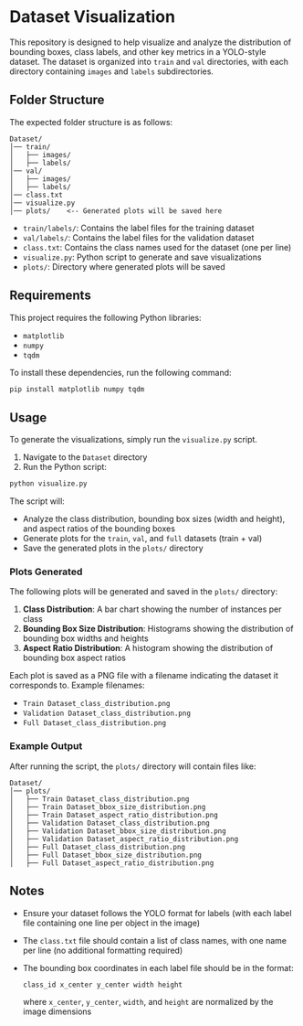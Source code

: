 # Dataset Visualization

This repository is designed to help visualize and analyze the distribution of bounding boxes, class labels, and other key metrics in a YOLO-style dataset. The dataset is organized into `train` and `val` directories, with each directory containing `images` and `labels` subdirectories.

## Folder Structure

The expected folder structure is as follows:

```
Dataset/
│── train/
│   ├── images/
│   ├── labels/
│── val/
│   ├── images/
│   ├── labels/
│── class.txt
│── visualize.py
│── plots/    <-- Generated plots will be saved here
```

- `train/labels/`: Contains the label files for the training dataset
- `val/labels/`: Contains the label files for the validation dataset
- `class.txt`: Contains the class names used for the dataset (one per line)
- `visualize.py`: Python script to generate and save visualizations
- `plots/`: Directory where generated plots will be saved

## Requirements

This project requires the following Python libraries:

- `matplotlib`
- `numpy`
- `tqdm`

To install these dependencies, run the following command:

```bash
pip install matplotlib numpy tqdm
```

## Usage

To generate the visualizations, simply run the `visualize.py` script.

1. Navigate to the `Dataset` directory
2. Run the Python script:

```bash
python visualize.py
```

The script will:

- Analyze the class distribution, bounding box sizes (width and height), and aspect ratios of the bounding boxes
- Generate plots for the `train`, `val`, and `full` datasets (train + val)
- Save the generated plots in the `plots/` directory

### Plots Generated

The following plots will be generated and saved in the `plots/` directory:

1. **Class Distribution**: A bar chart showing the number of instances per class
2. **Bounding Box Size Distribution**: Histograms showing the distribution of bounding box widths and heights
3. **Aspect Ratio Distribution**: A histogram showing the distribution of bounding box aspect ratios

Each plot is saved as a PNG file with a filename indicating the dataset it corresponds to. Example filenames:

- `Train Dataset_class_distribution.png`
- `Validation Dataset_class_distribution.png`
- `Full Dataset_class_distribution.png`

### Example Output

After running the script, the `plots/` directory will contain files like:

```
Dataset/
│── plots/
│   ├── Train Dataset_class_distribution.png
│   ├── Train Dataset_bbox_size_distribution.png
│   ├── Train Dataset_aspect_ratio_distribution.png
│   ├── Validation Dataset_class_distribution.png
│   ├── Validation Dataset_bbox_size_distribution.png
│   ├── Validation Dataset_aspect_ratio_distribution.png
│   ├── Full Dataset_class_distribution.png
│   ├── Full Dataset_bbox_size_distribution.png
│   ├── Full Dataset_aspect_ratio_distribution.png
```

## Notes

- Ensure your dataset follows the YOLO format for labels (with each label file containing one line per object in the image)
- The `class.txt` file should contain a list of class names, with one name per line (no additional formatting required)
- The bounding box coordinates in each label file should be in the format:

  ```
  class_id x_center y_center width height
  ```
  where `x_center`, `y_center`, `width`, and `height` are normalized by the image dimensions
